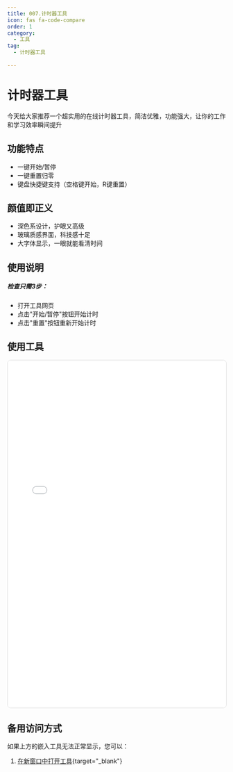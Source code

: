 ```yaml
---
title: 007.计时器工具
icon: fas fa-code-compare
order: 1
category:
  - 工具
tag:
  - 计时器工具
  
---
```


# 计时器工具

今天给大家推荐一个超实用的在线计时器工具，简洁优雅，功能强大，让你的工作和学习效率瞬间提升

## 功能特点

* 一键开始/暂停
* 一键重置归零
* 键盘快捷键支持（空格键开始，R键重置）
  
## 颜值即正义

* 深色系设计，护眼又高级
* 玻璃质感界面，科技感十足
* 大字体显示，一眼就能看清时间

## 使用说明

##### 检查只需3步：

- 打开工具网页
- 点击"开始/暂停"按钮开始计时
- 点击"重置"按钮重新开始计时

## 使用工具

<iframe src="/tools/stopwatch_timer.html" width="100%" height="800px" frameborder="0" style="border: 1px solid #ddd; border-radius: 8px;"></iframe>

## 备用访问方式

如果上方的嵌入工具无法正常显示，您可以：

1. [在新窗口中打开工具](/tools/stopwatch_timer.html){target="_blank"}
